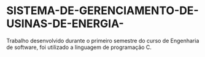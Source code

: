 # SISTEMA-DE-GERENCIAMENTO-DE-USINAS-DE-ENERGIA-
Trabalho desenvolvido durante o primeiro semestre do curso de Engenharia de software, foi utilizado a linguagem de programação C.

